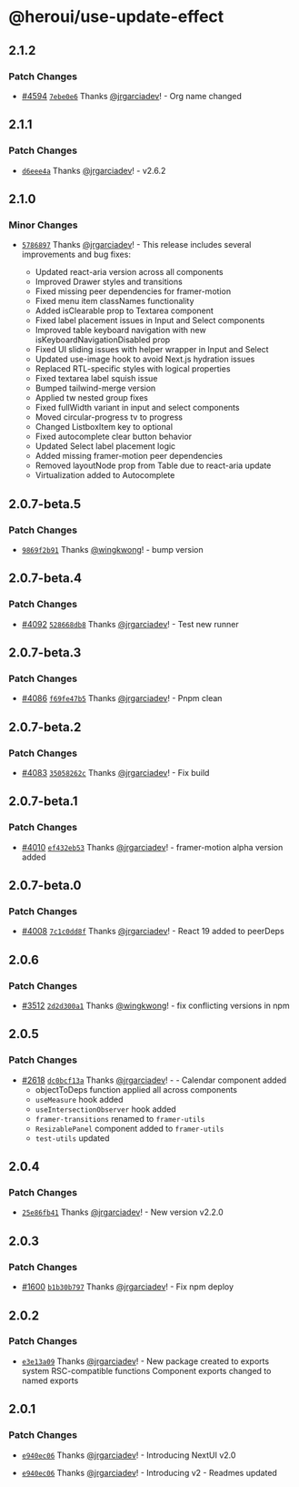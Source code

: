 # @heroui/use-update-effect

## 2.1.2

### Patch Changes

- [#4594](https://github.com/heroui-inc/heroui/pull/4594) [`7ebe0e6`](https://github.com/heroui-inc/heroui/commit/7ebe0e664feb777fe0cad311312d0e02b899319e) Thanks [@jrgarciadev](https://github.com/jrgarciadev)! - Org name changed

## 2.1.1

### Patch Changes

- [`d6eee4a`](https://github.com/frontio-ai/heroui/commit/d6eee4a8767556152f47f06dcf04940951abc5af) Thanks [@jrgarciadev](https://github.com/jrgarciadev)! - v2.6.2

## 2.1.0

### Minor Changes

- [`5786897`](https://github.com/frontio-ai/heroui/commit/5786897b9950d95c12351dacd2fb41bb1e298201) Thanks [@jrgarciadev](https://github.com/jrgarciadev)! - This release includes several improvements and bug fixes:

  - Updated react-aria version across all components
  - Improved Drawer styles and transitions
  - Fixed missing peer dependencies for framer-motion
  - Fixed menu item classNames functionality
  - Added isClearable prop to Textarea component
  - Fixed label placement issues in Input and Select components
  - Improved table keyboard navigation with new isKeyboardNavigationDisabled prop
  - Fixed UI sliding issues with helper wrapper in Input and Select
  - Updated use-image hook to avoid Next.js hydration issues
  - Replaced RTL-specific styles with logical properties
  - Fixed textarea label squish issue
  - Bumped tailwind-merge version
  - Applied tw nested group fixes
  - Fixed fullWidth variant in input and select components
  - Moved circular-progress tv to progress
  - Changed ListboxItem key to optional
  - Fixed autocomplete clear button behavior
  - Updated Select label placement logic
  - Added missing framer-motion peer dependencies
  - Removed layoutNode prop from Table due to react-aria update
  - Virtualization added to Autocomplete

## 2.0.7-beta.5

### Patch Changes

- [`9869f2b91`](https://github.com/frontio-ai/heroui/commit/9869f2b91d0829f9c7f0500ba05745707820bf27) Thanks [@wingkwong](https://github.com/wingkwong)! - bump version

## 2.0.7-beta.4

### Patch Changes

- [#4092](https://github.com/frontio-ai/heroui/pull/4092) [`528668db8`](https://github.com/frontio-ai/heroui/commit/528668db85b98b46473cb1e214780b7468cdadba) Thanks [@jrgarciadev](https://github.com/jrgarciadev)! - Test new runner

## 2.0.7-beta.3

### Patch Changes

- [#4086](https://github.com/frontio-ai/heroui/pull/4086) [`f69fe47b5`](https://github.com/frontio-ai/heroui/commit/f69fe47b5b8f6f3a77a7a8c20d8715263fa32acb) Thanks [@jrgarciadev](https://github.com/jrgarciadev)! - Pnpm clean

## 2.0.7-beta.2

### Patch Changes

- [#4083](https://github.com/frontio-ai/heroui/pull/4083) [`35058262c`](https://github.com/frontio-ai/heroui/commit/35058262c61628fb42907f529c4417886aa12bb2) Thanks [@jrgarciadev](https://github.com/jrgarciadev)! - Fix build

## 2.0.7-beta.1

### Patch Changes

- [#4010](https://github.com/frontio-ai/heroui/pull/4010) [`ef432eb53`](https://github.com/frontio-ai/heroui/commit/ef432eb539714fded6cab86a2185956fb103e0df) Thanks [@jrgarciadev](https://github.com/jrgarciadev)! - framer-motion alpha version added

## 2.0.7-beta.0

### Patch Changes

- [#4008](https://github.com/frontio-ai/heroui/pull/4008) [`7c1c0dd8f`](https://github.com/frontio-ai/heroui/commit/7c1c0dd8fef3ea72996c1095b919574c4b7f9b89) Thanks [@jrgarciadev](https://github.com/jrgarciadev)! - React 19 added to peerDeps

## 2.0.6

### Patch Changes

- [#3512](https://github.com/frontio-ai/heroui/pull/3512) [`2d2d300a1`](https://github.com/frontio-ai/heroui/commit/2d2d300a12dbe20ca7ebd125daf3dce74efcbf34) Thanks [@wingkwong](https://github.com/wingkwong)! - fix conflicting versions in npm

## 2.0.5

### Patch Changes

- [#2618](https://github.com/frontio-ai/heroui/pull/2618) [`dc0bcf13a`](https://github.com/frontio-ai/heroui/commit/dc0bcf13a5e9aa0450938bcca47cd4c696066f14) Thanks [@jrgarciadev](https://github.com/jrgarciadev)! - - Calendar component added
  - objectToDeps function applied all across components
  - `useMeasure` hook added
  - `useIntersectionObserver` hook added
  - `framer-transitions` renamed to `framer-utils`
  - `ResizablePanel` component added to `framer-utils`
  - `test-utils` updated

## 2.0.4

### Patch Changes

- [`25e86fb41`](https://github.com/frontio-ai/heroui/commit/25e86fb41770d3cdae6dfdb79306b78fa02d8187) Thanks [@jrgarciadev](https://github.com/jrgarciadev)! - New version v2.2.0

## 2.0.3

### Patch Changes

- [#1600](https://github.com/frontio-ai/heroui/pull/1600) [`b1b30b797`](https://github.com/frontio-ai/heroui/commit/b1b30b7976f1d6652808fbf12ffde044f0861572) Thanks [@jrgarciadev](https://github.com/jrgarciadev)! - Fix npm deploy

## 2.0.2

### Patch Changes

- [`e3e13a09`](https://github.com/frontio-ai/heroui/commit/e3e13a095f2347ff279c85e6a5d3798f36c6533f) Thanks [@jrgarciadev](https://github.com/jrgarciadev)! - New package created to exports system RSC-compatible functions
  Component exports changed to named exports

## 2.0.1

### Patch Changes

- [`e940ec06`](https://github.com/frontio-ai/heroui/commit/e940ec06ac5e46340d5956fb7c455a6ab3de3140) Thanks [@jrgarciadev](https://github.com/jrgarciadev)! - Introducing NextUI v2.0

- [`e940ec06`](https://github.com/frontio-ai/heroui/commit/e940ec06ac5e46340d5956fb7c455a6ab3de3140) Thanks [@jrgarciadev](https://github.com/jrgarciadev)! - Introducing v2 - Readmes updated
